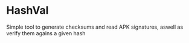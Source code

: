 # HashVal
 Simple tool to generate checksums and read APK signatures, aswell as verify them agains a given hash
